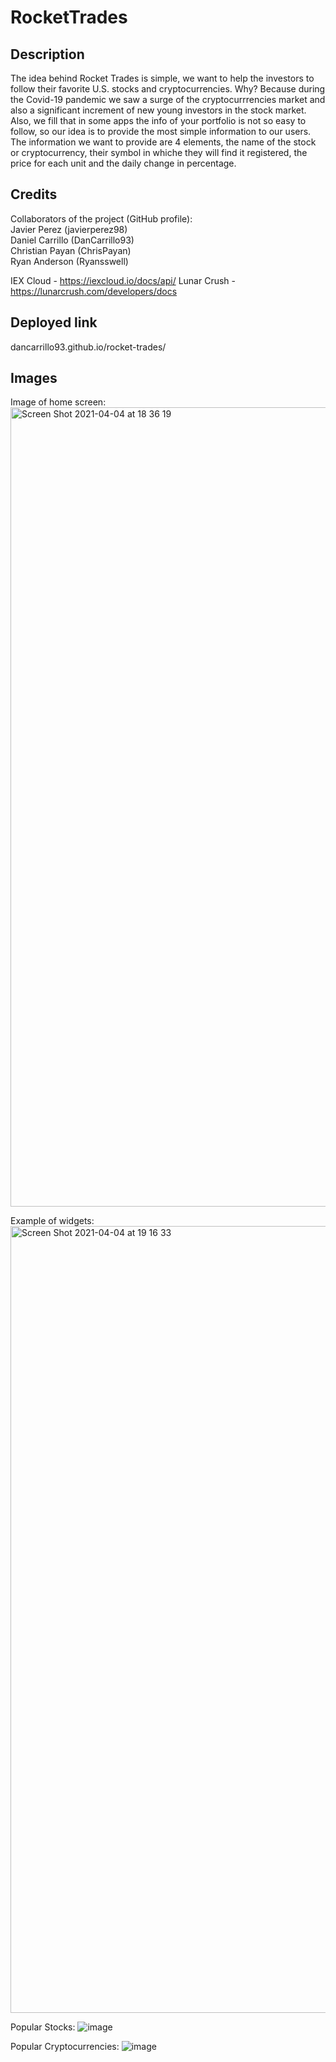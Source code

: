 # RocketTrades

## Description

The idea behind Rocket Trades is simple, we want to help the investors to follow their favorite U.S. stocks and cryptocurrencies. Why? Because during the Covid-19 pandemic we saw a surge of the cryptocurrrencies market and also a significant increment of new young investors in the stock market. Also, we fill that in some apps the info of your portfolio is not so easy to follow, so our idea is to provide the most simple information to our users. The information we want to provide are 4 elements, the name of the stock or cryptocurrency, their symbol in whiche they will find it registered, the price for each unit and the daily change in percentage.


## Credits
Collaborators of the project (GitHub profile): <br>
Javier Perez (javierperez98) <br>
Daniel Carrillo (DanCarrillo93) <br>
Christian Payan (ChrisPayan)<br>
Ryan Anderson (Ryansswell)

IEX Cloud - https://iexcloud.io/docs/api/
Lunar Crush - https://lunarcrush.com/developers/docs


## Deployed link

dancarrillo93.github.io/rocket-trades/

## Images

Image of home screen:
<img width="1279" alt="Screen Shot 2021-04-04 at 18 36 19" src="https://user-images.githubusercontent.com/64762408/113530145-2426bf80-957a-11eb-889f-f15ec5b63686.png">

Example of widgets:
<img width="1259" alt="Screen Shot 2021-04-04 at 19 16 33" src="https://user-images.githubusercontent.com/64762408/113530222-533d3100-957a-11eb-96dc-3ac907e5cc16.png">

Popular Stocks:
![image](https://user-images.githubusercontent.com/64762408/113604947-d3a37680-95fa-11eb-916b-2acf6d289d83.png)

Popular Cryptocurrencies:
![image](https://user-images.githubusercontent.com/64762408/113606832-60e7ca80-95fd-11eb-94a8-0e4c2946b19c.png)


